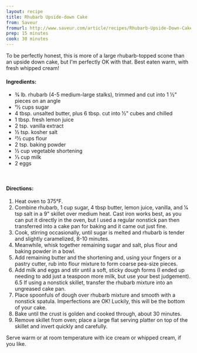 ```yaml
---
layout: recipe
title: Rhubarb Upside-down Cake
from: Saveur
fromurl: http://www.saveur.com/article/recipes/Rhubarb-Upside-Down-Cake
prep: 15 minutes
cook: 30 minutes
---
```


To be perfectly honest, this is more of a large rhubarb-topped scone than an
upside down cake, but I'm perfectly OK with that. Best eaten warm, with fresh
whipped cream!

#### Ingredients:

* 3⁄4 lb. rhubarb (4-5 medium-large stalks), trimmed and cut into 1 1⁄2" pieces on an angle
* 11⁄2 cups sugar
* 4 tbsp. unsalted butter, plus 6 tbsp. cut into 1⁄2" cubes and chilled
* 1 tbsp. fresh lemon juice
* 2 tsp. vanilla extract
* 1⁄2 tsp. kosher salt
* 21⁄2 cups flour
* 2 tsp. baking powder
* 1⁄2 cup vegetable shortening
* 1⁄3 cup milk
* 2 eggs

<br>

#### Directions:

1. Heat oven to 375°F. 
2. Combine rhubarb, 1 cup sugar, 4 tbsp butter, lemon juice, vanilla, and 1⁄4 tsp salt in a 9" skillet over medium heat. Cast iron works best, as you can put it directly in the oven, but I used a regular nonstick pan then transferred into a cake pan for baking and it came out just fine. 
3. Cook, stirring occasionally, until sugar is melted and rhubarb is tender and slightly caramelized, 8-10 minutes.
4. Meanwhile, whisk together remaining sugar and salt, plus flour and baking powder in a bowl. 
5. Add remaining butter and the shortening and, using your fingers or a pastry cutter, rub into flour mixture to form coarse pea-size pieces. 
6. Add milk and eggs and stir until a soft, sticky dough forms (I ended up needing to add just a teaspoon more milk, but use your best judgement). 
6.5 If using a nonstick skillet, transfer the rhubarb mixture into an ungreased cake pan.
7. Place spoonfuls of dough over rhubarb mixture and smooth with a nonstick spatula. Imperfections are OK! Luckily, this will be the bottom of your cake.
8. Bake until the crust is golden and cooked through, about 30 minutes. 
9. Remove skillet from oven; place a large flat serving platter on top of the skillet and invert quickly and carefully. 

Serve warm or at room temperature with ice cream or whipped cream, if you like.
